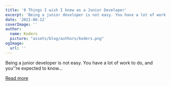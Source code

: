 ```yaml
---
title: '8 Things I wish I knew as a Junior Developer'
excerpt: 'Being a junior developer is not easy. You have a lot of work to do, and you''re expected to know...'
date: '2021-06-12'
coverImage: ''
author:
  name: Koders
  picture: "assets/blog/authors/koders.png"
ogImage:
  url: ''
---
```


Being a junior developer is not easy. You have a lot of work to do, and you''re expected to know...

[Read more](https://dev.to/krowser/8-things-i-wish-i-knew-as-a-junior-developer-29di)

